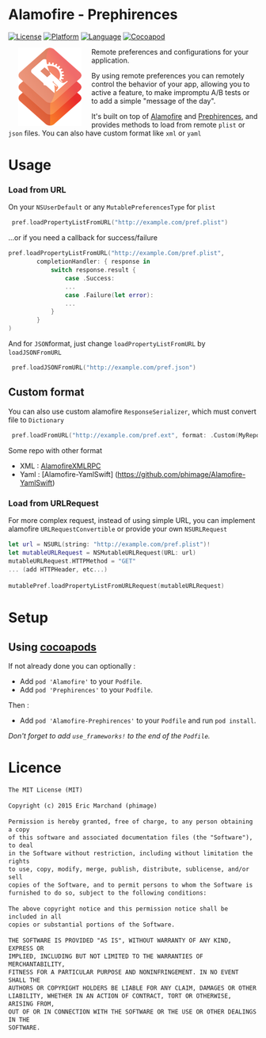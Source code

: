 # Alamofire - Prephirences
[![License](https://img.shields.io/badge/license-MIT-blue.svg?style=flat)](http://mit-license.org)
[![Platform](http://img.shields.io/badge/platform-ios_osx-lightgrey.svg?style=flat)](https://developer.apple.com/resources/)
[![Language](http://img.shields.io/badge/language-swift-orange.svg?style=flat)](https://developer.apple.com/swift)
[![Cocoapod](http://img.shields.io/cocoapods/v/Alamofire-Prephirences.svg?style=flat)](http://cocoadocs.org/docsets/Alamofire-Prephirences/)


[<img align="left" src="logo.png" hspace="20">](#logo) Remote preferences and configurations for your application.

By using remote preferences you can remotely control the behavior of your app, allowing you to active a feature, to make impromptu A/B tests or to add a simple "message of the day".

It's built on top of [Alamofire](https://github.com/Alamofire/Alamofire) and [Prephirences](https://github.com/phimage/Prephirences), and provides methods to load from remote `plist` or `json` files.
You can also have custom format like `xml` or `yaml`

# Usage #
### Load from URL
On your `NSUserDefault` or any `MutablePreferencesType` for `plist`

```swift
 pref.loadPropertyListFromURL("http://example.com/pref.plist")
```
...or if you need a callback for success/failure
```swift
pref.loadPropertyListFromURL("http://example.Com/pref.plist",
		completionHandler: { response in
			switch response.result {
				case .Success:
				...
				case .Failure(let error):
				...
            }
		}
)
```

And for `JSON`format, just change `loadPropertyListFromURL` by `loadJSONFromURL`
```swift
 pref.loadJSONFromURL("http://example.com/pref.json")
```

## Custom format
You can also use custom alamofire `ResponseSerializer`, which must convert file to `Dictionary`
```swift
 pref.loadFromURL("http://example.com/pref.ext", format: .Custom(MyReponseSerializer))
```
Some repo with other format
- XML : [AlamofireXMLRPC](https://github.com/kodlian/AlamofireXMLRPC)
- Yaml : [Alamofire-YamlSwift] (https://github.com/phimage/Alamofire-YamlSwift)

### Load from URLRequest
For more complex request, instead of using simple URL, you can implement alamofire `URLRequestConvertible` or provide your own `NSURLRequest`

```swift
let url = NSURL(string: "http://example.com/pref.plist")!
let mutableURLRequest = NSMutableURLRequest(URL: url)
mutableURLRequest.HTTPMethod = "GET"
... (add HTTPHeader, etc...)

mutablePref.loadPropertyListFromURLRequest(mutableURLRequest)
```



# Setup #

## Using [cocoapods](http://cocoapods.org/) ##

If not already done you can optionally :
- Add `pod 'Alamofire'` to your `Podfile`.
- Add `pod 'Prephirences'` to your `Podfile`.

Then :
- Add `pod 'Alamofire-Prephirences'` to your `Podfile` and run `pod install`.

*Don't forget to add `use_frameworks!` to the end of the `Podfile`.*

# Licence #
```
The MIT License (MIT)

Copyright (c) 2015 Eric Marchand (phimage)

Permission is hereby granted, free of charge, to any person obtaining a copy
of this software and associated documentation files (the "Software"), to deal
in the Software without restriction, including without limitation the rights
to use, copy, modify, merge, publish, distribute, sublicense, and/or sell
copies of the Software, and to permit persons to whom the Software is
furnished to do so, subject to the following conditions:

The above copyright notice and this permission notice shall be included in all
copies or substantial portions of the Software.

THE SOFTWARE IS PROVIDED "AS IS", WITHOUT WARRANTY OF ANY KIND, EXPRESS OR
IMPLIED, INCLUDING BUT NOT LIMITED TO THE WARRANTIES OF MERCHANTABILITY,
FITNESS FOR A PARTICULAR PURPOSE AND NONINFRINGEMENT. IN NO EVENT SHALL THE
AUTHORS OR COPYRIGHT HOLDERS BE LIABLE FOR ANY CLAIM, DAMAGES OR OTHER
LIABILITY, WHETHER IN AN ACTION OF CONTRACT, TORT OR OTHERWISE, ARISING FROM,
OUT OF OR IN CONNECTION WITH THE SOFTWARE OR THE USE OR OTHER DEALINGS IN THE
SOFTWARE.
```
